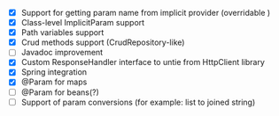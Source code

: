 - [x] Support for getting param name from implicit provider (overridable )
- [x] Class-level ImplicitParam support
- [x] Path variables support
- [x] Crud methods support (CrudRepository-like)
- [ ] Javadoc improvement
- [x] Custom ResponseHandler interface to untie from HttpClient library
- [x] Spring integration
- [x] @Param for maps
- [ ] @Param for beans(?)
- [ ] Support of param conversions (for example: list to joined string)
